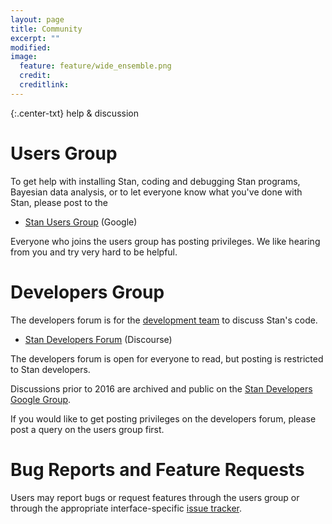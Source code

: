 ```yaml
---
layout: page
title: Community
excerpt: ""
modified:
image:
  feature: feature/wide_ensemble.png
  credit:
  creditlink:
---
```


{:.center-txt}
help &amp; discussion


# Users Group

To get help with installing Stan, coding and debugging Stan programs,
Bayesian data analysis, or to let everyone know what you've done with
Stan, please post to the

* <a href="https://groups.google.com/forum/?fromgroups#!forum/stan-users">Stan Users Group</a>
  <span class="note">(Google)</span>

Everyone who joins the users group has posting privileges.  We like
hearing from you and try very hard to be helpful.


# Developers Group

The developers forum is for the [development team](/team/) to discuss
Stan's code.

* <a href="http://discourse.mc-stan.org/">Stan Developers Forum</a>
  <span class="note">(Discourse)</span>

The developers forum is open for everyone to read, but posting is
restricted to Stan developers.

Discussions prior to 2016 are archived and public on the 
<a href="https://groups.google.com/forum/?fromgroups#!forum/stan-dev">Stan Developers Google Group</a>.

If you would like to get posting privileges on the developers forum,
please post a query on the users group first.


# Bug Reports and Feature Requests

Users may report bugs or request features through the users group or
through the appropriate interface-specific [issue tracker](/issues/).
